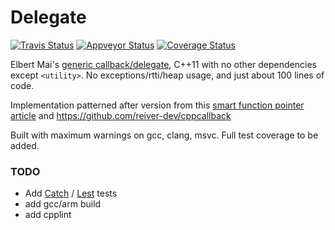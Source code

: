 # Delegate

[![Travis Status](https://travis-ci.org/kaidokert/cpp-delegate.svg?branch=master)](https://travis-ci.org/kaidokert/cpp-delegate) [![Appveyor Status](https://ci.appveyor.com/api/projects/status/6k3s500lbwlrc03e?svg=true)](https://ci.appveyor.com/project/kaidokert/cpp-delegate) [![Coverage Status](https://coveralls.io/repos/kaidokert/cpp-delegate/badge.svg?branch=master&service=github)](https://coveralls.io/github/kaidokert/cpp-delegate)

Elbert Mai's [generic callback/delegate](http://www.codeproject.com/Articles/136799/Lightweight-Generic-C-Callbacks-or-Yet-Another-Del), C++11 with no other dependencies except ``<utility>``. No exceptions/rtti/heap usage, and just about 100 lines of code.

Implementation patterned after version from this [smart function pointer article](http://www.codeproject.com/Articles/995916/A-Smart-Function-Pointer) and https://github.com/reiver-dev/cppcallback

Built with maximum warnings on gcc, clang, msvc. Full test coverage to be added.

### TODO
* Add [Catch](https://github.com/philsquared/Catch) / [Lest](https://github.com/martinmoene/lest) tests
* add gcc/arm build
* add cpplint
